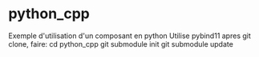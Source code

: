 # python_cpp
Exemple d'utilisation d'un composant en python
Utilise pybind11
apres git clone, faire:
cd python_cpp
git submodule init
git submodule update

